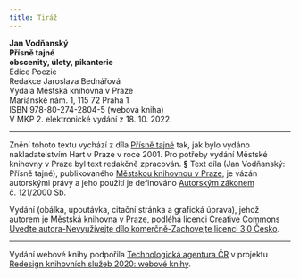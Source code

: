 ```yaml
---
title: Tiráž
---
```


**Jan Vodňanský    
Přísně tajné**  
**obscenity, úlety, pikanterie**  
Edice Poezie  
Redakce Jaroslava Bednářová  
Vydala Městská knihovna v Praze  
Mariánské nám. 1, 115 72 Praha 1  
ISBN 978-80-274-2804-5 (webová kniha)  
V MKP 2. elektronické vydání z 18. 10. 2022.

***

Znění tohoto textu vychází z díla [Přísně tajné](https://search.mlp.cz/cz/titul/prisne-tajne/2308977/#book-content) tak, jak bylo vydáno nakladatelstvím Hart v Praze v roce 2001. Pro potřeby vydání Městské knihovny v Praze byl text redakčně zpracován.
**§**
Text díla (Jan Vodňanský: Přísně tajné), publikovaného [Městskou knihovnou v Praze](https://www.mlp.cz/cz/), je vázán autorskými právy a jeho použití je definováno [Autorským zákonem](https://www.mkcr.cz/predpisy-zakonu-709.html) č. 121/2000 Sb.

Vydání (obálka, upoutávka, citační stránka a grafická úprava), jehož autorem je Městská knihovna v Praze, podléhá licenci [Creative Commons Uveďte autora-Nevyužívejte dílo komerčně-Zachovejte licenci 3.0 Česko](https://creativecommons.org/licenses/by-nc-sa/3.0/cz/).


***

Vydání webové knihy podpořila [Technologická agentura ČR](https://www.tacr.cz/) v projektu [Redesign knihovních služeb 2020: webové knihy](https://starfos.tacr.cz/cs/project/TL04000391).